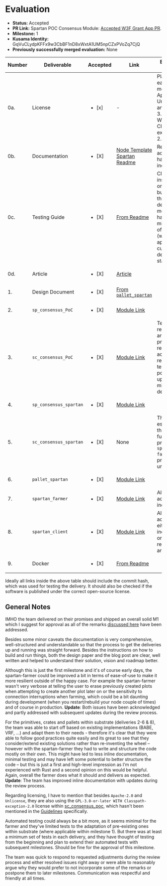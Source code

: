 # Evaluation

- **Status:** Accepted
- **PR Link:** Spartan POC Consensus Module: [Accepted W3F Grant App PR](https://github.com/w3f/Open-Grants-Program/pull/357).
- **Milestone:** 1
- **Kusama Identity:** GqVuCLydpKFFx9w3CbBF1nD8xWxtA1UM5npCZxPVoZq7CjQ
- **Previously successfully merged evaluation:** None

| Number | Deliverable            | Accepted              | Link                                                                                                                                                    | Evaluation Notes                                                                                                                                         |
| ------ | ---------------------- | --------------------- | ------------------------------------------------------------------------------------------------------------------------------------------------------- | -------------------------------------------------------------------------------------------------------------------------------------------------------- |
| 0a.    | License                | <ul><li>[x] </li></ul> | -                                                                                                                                                       | Placed in each module: Apache 2.0, Unlicense and GPL-3.0-or-later WITH Classpath-exception-2.0                                                           |
| 0b.    | Documentation          | <ul><li>[X] </li></ul> | [Node Template Spartan Readme](https://github.com/subspace/substrate/blob/b9a561c0760e638110b725e2509632e9089f7d43/bin/node-template-spartan/README.md) | Requested adjustments have all been incorporated                                                                                                         |
| 0c.    | Testing Guide          | <ul><li>[X] </li></ul> | [From Readme](https://github.com/subspace/substrate/blob/b9a561c0760e638110b725e2509632e9089f7d43/bin/node-template-spartan/README.md#run-tests)        | Clear instructions on how to build/run/test the deliveries, all modules have a minimal set of unit tests (where applicable at current development stage) |
| 0d.    | Article                | <ul><li>[X] </li></ul> | [Article](https://medium.com/@jeremiahwagstaff/bringing-poc-consensus-to-substrate-d49d49a912bd)                                                        |                                                                                                                                                          |
| 1.     | Design Document        | <ul><li>[X] </li></ul> | [From `pallet_spartan`](https://github.com/subspace/substrate/blob/a88f2703ee153cdb5ae67e6e047bc86076370b60/frame/spartan/design.md)                    |                                                                                                                                                          |
| 2.     | `sp_consensus_PoC`     | <ul><li>[X] </li></ul> | [Module Link](https://github.com/subspace/substrate/tree/bfe9476526780ba4182d518764bc11e320222cc5/primitives/consensus/poc)                             |                                                                                                                                                          |
| 3.     | `sc_consensus_PoC`     | <ul><li>[X]</li></ul> | [Module Link](https://github.com/subspace/substrate/tree/a48694d8a31afb369bdaa57d34a80e52f8c8445b/client/consensus/poc)                                 | Team reasonably argued why previously requested adjustments regarding tests can be postponed to upcoming milestone deliveries                            |
| 4.     | `sp_consensus_spartan` | <ul><li>[X] </li></ul> | [Module Link](https://github.com/subspace/substrate/tree/385ba07f119f7b5163cb4876771a5854a24028e9/primitives/consensus/spartan)                         |                                                                                                                                                          |
| 5.     | `sc_consensus_spartan` | <ul><li>[X] </li></ul> | None                                                                                                                                                    | This is essentially the functionality provided by `spartan-farmer` and proved unessecary.                                                                |
| 6.     | `pallet_spartan`       | <ul><li>[X] </li></ul> | [Module Link](https://github.com/subspace/substrate/tree/c0e058ff8da7a8ba25dde936adc9eecb4d22beb0/frame/spartan)                                        |                                                                                                                                                          |
| 7.     | `spartan_farmer`       | <ul><li>[X] </li></ul> | [Module Link](https://github.com/subspace/spartan-farmer/tree/b6d85cac27b8124a500c0b801bb2441b76db8542)                                                 | All requested adjustments incorporated                                                                                                                   |
| 8.     | `spartan_client`       | <ul><li>[X] </li></ul> | [Module Link](https://github.com/subspace/substrate/tree/b9a561c0760e638110b725e2509632e9089f7d43/bin/node-template-spartan)                            | All requested adjustments either incorporated or reasonably argued.                                                                                      |
| 9.     | Docker                 | <ul><li>[X] </li></ul> | [From Readme](https://github.com/subspace/substrate/blob/b9a561c0760e638110b725e2509632e9089f7d43/bin/node-template-spartan/README.md#run-with-docker)  |                                                                                                                                                          |

Ideally all links inside the above table should include the commit hash,
which was used for testing the delivery. It should also be checked if the software is published under the correct open-source license.

## General Notes

IMHO the team delivered on their promises and shipped an overall solid M1 which I suggest for approval as all of the remarks [discussed here](https://github.com/w3f/Grant-Milestone-Delivery/pull/165#issuecomment-835794353) have been addressed.

Besides some minor caveats the documentation is very comprehensive, well-structured and understandable so that the process to get the deliveries up and running was straight forward. Besides the instructions on how to build and run things, both the design paper and the blog post are clear, well written and helped to understand their solution, vision and roadmap better.

Although this is just the first milestone and it's of course early days, the spartan-farmer could be improved a bit in terms of ease-of-use to make it more resilient outside of the happy case. For example the spartan-farmer wasn't very verbose at telling the user to erase previously created plots when attempting to create another plot later on or the sensitivity to connection interruptions when farming, which could be a bit daunting during development (when you restart/rebuild your node couple of times) and of course in production. **Update**: Both issues have been acknowledged and partly addressed with subsequent updates during the review process.

For the primitives, crates and pallets within substrate (deliveries 2-6 & 8), the team was able to start off based on existing implementations (BABE, VRF, ...) and adapt them to their needs - therefore it's clear that they were able to follow good practices quite easily and its great to see that they consider/extend existing solutions rather than re-inventing the wheel – however with the spartan-farmer they had to write and structure the code mostly on their own. This might have led to less inline documentation, minimal testing and may have left some potential to better structure the code – but this is just a first and high-level impression as I'm not experienced with Rust and a second opinion on this would be helpful. Again, overall the farmer does what it should and delivers as expected. **Update**: The team has improved inline documentation with updates during the review process.

Regarding licensing, I have to mention that besides `Apache-2.0` and `Unlicense`, they are also using the `GPL-3.0-or-later WITH Classpath-exception-2.0` license within [sc_consensus_poc](https://github.com/subspace/substrate/blob/poc/client/consensus/poc/README.md), which hasn't been mentioned in the [Guidelines](https://github.com/w3f/General-Grants-Program/blob/master/grants/milestone-deliverables-guidelines.md) specifically.

Automated testing could always be a bit more, as it seems minimal for the farmer and they've limited tests to the adaptation of pre-existing ones within substrate (where applicable within milestone 1). But there was at least a minimum set of tests in each delivery, and they have thought of testing from the beginning and plan to extend their automated tests with subsequent milestones. Should be fine for the approval of this milestone.

The team was quick to respond to requested adjustments during the review process and either resolved issues right away or were able to reasonably argue why they would prefer to not incorporate some of the remarks or postpone them to later milestones. Communication was respectful and friendly at all times.
